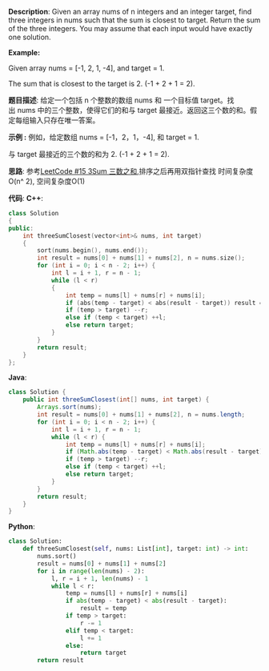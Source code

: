 __Description__:
Given an array nums of n integers and an integer target, find three integers in nums such that the sum is closest to target. Return the sum of the three integers. You may assume that each input would have exactly one solution.

__Example:__

Given array nums = [-1, 2, 1, -4], and target = 1.

The sum that is closest to the target is 2. (-1 + 2 + 1 = 2).

__题目描述__:
给定一个包括 n 个整数的数组 nums 和 一个目标值 target。找出 nums 中的三个整数，使得它们的和与 target 最接近。返回这三个数的和。假定每组输入只存在唯一答案。

__示例 :__
例如，给定数组 nums = [-1，2，1，-4], 和 target = 1.

与 target 最接近的三个数的和为 2. (-1 + 2 + 1 = 2).

__思路__:
参考[LeetCode #15 3Sum 三数之和](https://www.jianshu.com/p/a6253046921b),排序之后再用双指针查找
时间复杂度O(n^ 2), 空间复杂度O(1)

__代码__:
__C++__:
```C++
class Solution 
{
public:
    int threeSumClosest(vector<int>& nums, int target) 
    {
        sort(nums.begin(), nums.end());
        int result = nums[0] + nums[1] + nums[2], n = nums.size();
        for (int i = 0; i < n - 2; i++) {
            int l = i + 1, r = n - 1;
            while (l < r) 
            {
                int temp = nums[l] + nums[r] + nums[i];
                if (abs(temp - target) < abs(result - target)) result = temp;
                if (temp > target) --r;
                else if (temp < target) ++l;
                else return target;
            }
        }
        return result;
    }
};
```

__Java__:
```Java
class Solution {
    public int threeSumClosest(int[] nums, int target) {
        Arrays.sort(nums);
        int result = nums[0] + nums[1] + nums[2], n = nums.length;
        for (int i = 0; i < n - 2; i++) {
            int l = i + 1, r = n - 1;
            while (l < r) {
                int temp = nums[l] + nums[r] + nums[i];
                if (Math.abs(temp - target) < Math.abs(result - target)) result = temp;
                if (temp > target) --r;
                else if (temp < target) ++l;
                else return target;
            }
        }
        return result;
    }
}
```

__Python__:
```Python
class Solution:
    def threeSumClosest(self, nums: List[int], target: int) -> int:
        nums.sort()
        result = nums[0] + nums[1] + nums[2]
        for i in range(len(nums) - 2):
            l, r = i + 1, len(nums) - 1
            while l < r:
                temp = nums[l] + nums[r] + nums[i]
                if abs(temp - target) < abs(result - target):
                    result = temp
                if temp > target:
                    r -= 1
                elif temp < target:
                    l += 1
                else:
                    return target
        return result
```